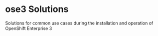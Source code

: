 ose3 Solutions
=============

Solutions for common use cases during the installation and operation of OpenShift Enterprise 3